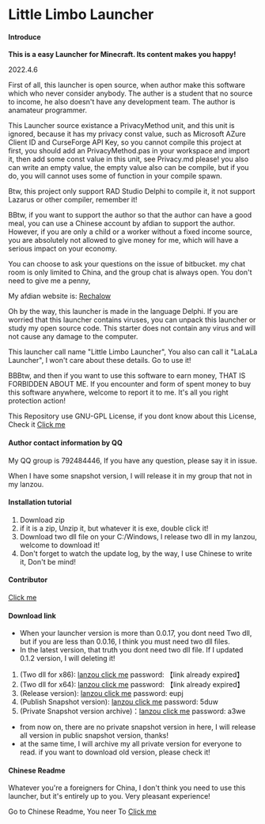 # Little Limbo Launcher

#### Introduce

 **This is a easy Launcher for Minecraft. Its content makes you happy!**

2022.4.6

First of all, this launcher is open source, when author make this software which who never consider anybody. The auther is a student that no source to income, he also doesn't have any development team. The author is anamateur programmer.

This Launcher source existance a PrivacyMethod unit, and this unit is ignored, because it has my privacy const value, such as Microsoft AZure Client ID and CurseForge API Key, so you cannot compile this project at first, you should add an PrivacyMethod.pas in your workspace and import it, then add some const value in this unit, see Privacy.md please! you also can write an empty value, the empty value also can be compile, but if you do, you will cannot uses some of function in your compile spawn. 

Btw, this project only support RAD Studio Delphi to compile it, it not support Lazarus or other compiler, remember it!

BBtw, if you want to support the author so that the author can have a good meal, you can use a Chinese account by afdian to support the author. However, if you are only a child or a worker without a fixed income source, you are absolutely not allowed to give money for me, which will have a serious impact on your economy.

You can choose to ask your questions on the issue of bitbucket. my chat room is only limited to China, and the group chat is always open. You don't need to give me a penny,

My afdian website is: [Rechalow](https://afdian.net/a/Rechalow)

Oh by the way, this launcher is made in the language Delphi. If you are worried that this launcher contains viruses, you can unpack this launcher or study my open source code. This starter does not contain any virus and will not cause any damage to the computer. 

This launcher call name "Little Limbo Launcher", You also can call it "LaLaLa Launcher", I won't care about these details. Go to use it!

BBBtw, and then if you want to use this software to earn money, THAT IS FORBIDDEN ABOUT ME. If you encounter and form of spent money to buy this software anywhere, welcome to report it to me. It's all you right protection action!

This Repository use GNU-GPL License, if you dont know about this License, Check it [Click me](https://choosealicense.com/licenses/lgpl-2.1/)

#### Author contact information by QQ

My QQ group is 792484446, If you have any question, please say it in issue.

When I have some snapshot version, I will release it in my group that not in my lanzou.

#### Installation tutorial

1. Download zip
2. if it is a zip, Unzip it, but whatever it is exe, double click it!
3. Download two dll file on your C:/Windows, I release two dll in my lanzou, welcome to download it!
4. Don't forget to watch the update log, by the way, I use Chinese to write it, Don't be mind!

#### Contributor

[Click me](https://gitcode.net/rechalow/lllauncher/-/blob/master/credits/Credits.md)

#### Download link

- When your launcher version is more than 0.0.17, you dont need Two dll, but if you are less than 0.0.16, I think you must need two dll files.
- In the latest version, that truth you dont need two dll file. If I updated 0.1.2 version, I will deleting it!

1. (Two dll for x86): [lanzou click me]() password: 【link already expired】
2. (Two dll for x64): [lanzou click me]() password: 【link already expired】
3. (Release version): [lanzou click me](https://wwc.lanzouq.com/b020zvisf) password: eupj
4. (Publish Snapshot version): [lanzou click me](https://wwdy.lanzouf.com/b022lz4wh) password: 5duw
5. (Private Snapshot version archive)：[lanzou click me](https://wwc.lanzouq.com/b021889pe) password: a3we

- from now on, there are no private snapshot version in here, I will release all version in public snapshot version, thanks!
- at the same time, I will archive my all private version for everyone to read. if you want to download old version, please check it!

#### Chinese Readme

Whatever you're a foreigners for China, I don't think you need to use this launcher, but it's entirely up to you. Very pleasant experience!

Go to Chinese Readme, You neer To [Click me](https://gitcode.net/rechalow/lllauncher/-/blob/master/README_CN.md)